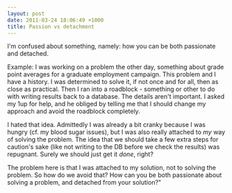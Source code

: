 ```yaml
--- 
layout: post
date: 2011-03-24 18:06:49 +1000
title: Passion vs detachment
---
```

I'm confused about something, namely: how you can be both passionate and detached.

Example: I was working on a problem the other day, something about grade point averages for a graduate employment campaign. This problem and I have a history. I was determined to solve it, if not once and for all, then as close as practical. Then I ran into a roadblock - something or other to do with writing results back to a database. The details aren't important. I asked my 1up for help, and he obliged by telling me that I should change my approach and avoid the roadblock completely.

I hated that idea. Admittedly I was already a bit cranky because I was hungry (cf. my blood sugar issues), but I was also really attached to *my* way of solving the problem. The idea that we should take a few extra steps for caution's sake (like not writing to the DB before we check the results) was repugnant. Surely we should just get it *done*, right?

The problem here is that I was attached to my solution, not to solving the problem. So how do we avoid that? How can you be both passionate about solving a problem, and detached from your solution?"
